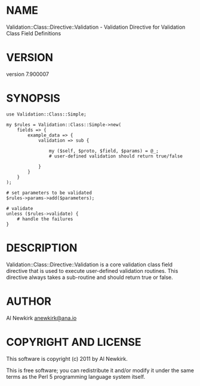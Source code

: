 # NAME

Validation::Class::Directive::Validation - Validation Directive for Validation Class Field Definitions

# VERSION

version 7.900007

# SYNOPSIS

    use Validation::Class::Simple;

    my $rules = Validation::Class::Simple->new(
        fields => {
            example_data => {
                validation => sub {

                    my ($self, $proto, $field, $params) = @_;
                    # user-defined validation should return true/false

                }
            }
        }
    );

    # set parameters to be validated
    $rules->params->add($parameters);

    # validate
    unless ($rules->validate) {
        # handle the failures
    }

# DESCRIPTION

Validation::Class::Directive::Validation is a core validation class field
directive that is used to execute user-defined validation routines. This
directive always takes a sub-routine and should return true or false.

# AUTHOR

Al Newkirk <anewkirk@ana.io>

# COPYRIGHT AND LICENSE

This software is copyright (c) 2011 by Al Newkirk.

This is free software; you can redistribute it and/or modify it under
the same terms as the Perl 5 programming language system itself.
